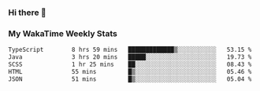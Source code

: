 ### Hi there 👋

<!--
**royschrauwen/royschrauwen** is a ✨ _special_ ✨ repository because its `README.md` (this file) appears on your GitHub profile.

Here are some ideas to get you started:

- 🔭 I’m currently working on ...
- 🌱 I’m currently learning ...
- 👯 I’m looking to collaborate on ...
- 🤔 I’m looking for help with ...
- 💬 Ask me about ...
- 📫 How to reach me: ...
- 😄 Pronouns: ...
- ⚡ Fun fact: ...
-->


### My WakaTime Weekly Stats
<!--START_SECTION:waka-->

```txt
TypeScript        8 hrs 59 mins   █████████████▒░░░░░░░░░░░   53.15 %
Java              3 hrs 20 mins   █████░░░░░░░░░░░░░░░░░░░░   19.73 %
SCSS              1 hr 25 mins    ██░░░░░░░░░░░░░░░░░░░░░░░   08.43 %
HTML              55 mins         █▒░░░░░░░░░░░░░░░░░░░░░░░   05.46 %
JSON              51 mins         █▒░░░░░░░░░░░░░░░░░░░░░░░   05.04 %
```

<!--END_SECTION:waka-->
